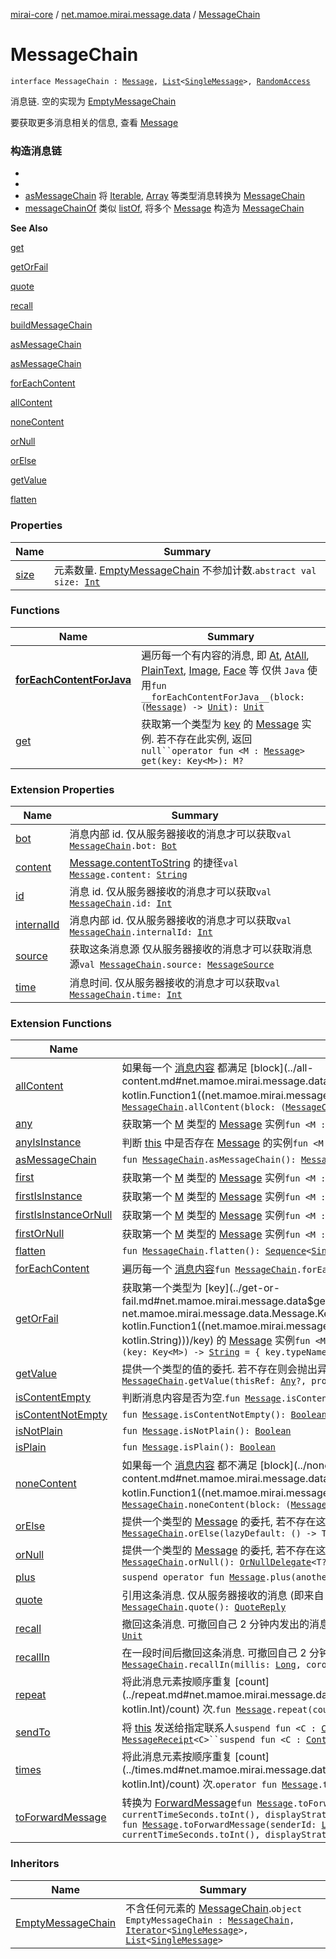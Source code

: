 [mirai-core](../../index.md) / [net.mamoe.mirai.message.data](../index.md) / [MessageChain](./index.md)

# MessageChain

`interface MessageChain : `[`Message`](../-message/index.md)`, `[`List`](https://kotlinlang.org/api/latest/jvm/stdlib/kotlin.collections/-list/index.html)`<`[`SingleMessage`](../-single-message.md)`>, `[`RandomAccess`](https://kotlinlang.org/api/latest/jvm/stdlib/kotlin.collections/-random-access.html)

消息链. 空的实现为 [EmptyMessageChain](../-empty-message-chain/index.md)

要获取更多消息相关的信息, 查看 [Message](../-message/index.md)

### 构造消息链

*
*
* [asMessageChain](../as-message-chain.md) 将 [Iterable](https://kotlinlang.org/api/latest/jvm/stdlib/kotlin.collections/-iterable/index.html), [Array](https://kotlinlang.org/api/latest/jvm/stdlib/kotlin/-array/index.html) 等类型消息转换为 [MessageChain](./index.md)
* [messageChainOf](../message-chain-of.md) 类似 [listOf](https://kotlinlang.org/api/latest/jvm/stdlib/kotlin.collections/list-of.html), 将多个 [Message](../-message/index.md) 构造为 [MessageChain](./index.md)

**See Also**

[get](get.md)

[getOrFail](../get-or-fail.md)

[quote](../quote.md)

[recall](../recall.md)

[buildMessageChain](../build-message-chain.md)

[asMessageChain](../as-message-chain.md)

[asMessageChain](../as-message-chain.md)

[forEachContent](../for-each-content.md)

[allContent](../all-content.md)

[noneContent](../none-content.md)

[orNull](../or-null.md)

[orElse](../or-else.md)

[getValue](../get-value.md)

[flatten](../kotlin.collections.-iterable/flatten.md)

### Properties

| Name | Summary |
|---|---|
| [size](size.md) | 元素数量. [EmptyMessageChain](../-empty-message-chain/index.md) 不参加计数.`abstract val size: `[`Int`](https://kotlinlang.org/api/latest/jvm/stdlib/kotlin/-int/index.html) |

### Functions

| Name | Summary |
|---|---|
| [__forEachContentForJava__](__for-each-content-for-java__.md) | 遍历每一个有内容的消息, 即 [At](../-at/index.md), [AtAll](../-at-all/index.md), [PlainText](../-plain-text/index.md), [Image](../-image/index.md), [Face](../-face/index.md) 等 仅供 `Java` 使用`fun __forEachContentForJava__(block: (`[`Message`](../-message/index.md)`) -> `[`Unit`](https://kotlinlang.org/api/latest/jvm/stdlib/kotlin/-unit/index.html)`): `[`Unit`](https://kotlinlang.org/api/latest/jvm/stdlib/kotlin/-unit/index.html) |
| [get](get.md) | 获取第一个类型为 [key](get.md#net.mamoe.mirai.message.data.MessageChain$get(net.mamoe.mirai.message.data.Message.Key((net.mamoe.mirai.message.data.MessageChain.get.M)))/key) 的 [Message](../-message/index.md) 实例. 若不存在此实例, 返回 `null``operator fun <M : `[`Message`](../-message/index.md)`> get(key: Key<M>): M?` |

### Extension Properties

| Name | Summary |
|---|---|
| [bot](../bot.md) | 消息内部 id. 仅从服务器接收的消息才可以获取`val `[`MessageChain`](./index.md)`.bot: `[`Bot`](../../net.mamoe.mirai/-bot/index.md) |
| [content](../content.md) | [Message.contentToString](../-message/content-to-string.md) 的捷径`val `[`Message`](../-message/index.md)`.content: `[`String`](https://kotlinlang.org/api/latest/jvm/stdlib/kotlin/-string/index.html) |
| [id](../id.md) | 消息 id. 仅从服务器接收的消息才可以获取`val `[`MessageChain`](./index.md)`.id: `[`Int`](https://kotlinlang.org/api/latest/jvm/stdlib/kotlin/-int/index.html) |
| [internalId](../internal-id.md) | 消息内部 id. 仅从服务器接收的消息才可以获取`val `[`MessageChain`](./index.md)`.internalId: `[`Int`](https://kotlinlang.org/api/latest/jvm/stdlib/kotlin/-int/index.html) |
| [source](../source.md) | 获取这条消息源 仅从服务器接收的消息才可以获取消息源`val `[`MessageChain`](./index.md)`.source: `[`MessageSource`](../-message-source/index.md) |
| [time](../time.md) | 消息时间. 仅从服务器接收的消息才可以获取`val `[`MessageChain`](./index.md)`.time: `[`Int`](https://kotlinlang.org/api/latest/jvm/stdlib/kotlin/-int/index.html) |

### Extension Functions

| Name | Summary |
|---|---|
| [allContent](../all-content.md) | 如果每一个 [消息内容](../-message-content.md) 都满足 [block](../all-content.md#net.mamoe.mirai.message.data$allContent(net.mamoe.mirai.message.data.MessageChain, kotlin.Function1((net.mamoe.mirai.message.data.MessageContent, kotlin.Boolean)))/block), 返回 `true``fun `[`MessageChain`](./index.md)`.allContent(block: (`[`MessageContent`](../-message-content.md)`) -> `[`Boolean`](https://kotlinlang.org/api/latest/jvm/stdlib/kotlin/-boolean/index.html)`): `[`Boolean`](https://kotlinlang.org/api/latest/jvm/stdlib/kotlin/-boolean/index.html) |
| [any](../any.md) | 获取第一个 [M](../any.md#M) 类型的 [Message](../-message/index.md) 实例`fun <M : `[`Message`](../-message/index.md)`> `[`MessageChain`](./index.md)`.any(key: Key<M>): `[`Boolean`](https://kotlinlang.org/api/latest/jvm/stdlib/kotlin/-boolean/index.html) |
| [anyIsInstance](../any-is-instance.md) | 判断 [this](../any-is-instance/-this-.md) 中是否存在 [Message](../-message/index.md) 的实例`fun <M : `[`Message`](../-message/index.md)`> `[`MessageChain`](./index.md)`.anyIsInstance(): `[`Boolean`](https://kotlinlang.org/api/latest/jvm/stdlib/kotlin/-boolean/index.html) |
| [asMessageChain](../as-message-chain.md) | `fun `[`MessageChain`](./index.md)`.asMessageChain(): `[`MessageChain`](./index.md) |
| [first](../first.md) | 获取第一个 [M](../first.md#M) 类型的 [Message](../-message/index.md) 实例`fun <M : `[`Message`](../-message/index.md)`> `[`MessageChain`](./index.md)`.first(key: Key<M>): M` |
| [firstIsInstance](../first-is-instance.md) | 获取第一个 [M](../first-is-instance.md#M) 类型的 [Message](../-message/index.md) 实例`fun <M : `[`Message`](../-message/index.md)`> `[`MessageChain`](./index.md)`.firstIsInstance(): M` |
| [firstIsInstanceOrNull](../first-is-instance-or-null.md) | 获取第一个 [M](../first-is-instance-or-null.md#M) 类型的 [Message](../-message/index.md) 实例`fun <M : `[`Message`](../-message/index.md)`?> `[`MessageChain`](./index.md)`.firstIsInstanceOrNull(): M?` |
| [firstOrNull](../first-or-null.md) | 获取第一个 [M](../first-or-null.md#M) 类型的 [Message](../-message/index.md) 实例`fun <M : `[`Message`](../-message/index.md)`> `[`MessageChain`](./index.md)`.firstOrNull(key: Key<M>): M?` |
| [flatten](../flatten.md) | `fun `[`MessageChain`](./index.md)`.flatten(): `[`Sequence`](https://kotlinlang.org/api/latest/jvm/stdlib/kotlin.sequences/-sequence/index.html)`<`[`SingleMessage`](../-single-message.md)`>` |
| [forEachContent](../for-each-content.md) | 遍历每一个 [消息内容](../-message-content.md)`fun `[`MessageChain`](./index.md)`.forEachContent(block: (`[`MessageContent`](../-message-content.md)`) -> `[`Unit`](https://kotlinlang.org/api/latest/jvm/stdlib/kotlin/-unit/index.html)`): `[`Unit`](https://kotlinlang.org/api/latest/jvm/stdlib/kotlin/-unit/index.html) |
| [getOrFail](../get-or-fail.md) | 获取第一个类型为 [key](../get-or-fail.md#net.mamoe.mirai.message.data$getOrFail(net.mamoe.mirai.message.data.MessageChain, net.mamoe.mirai.message.data.Message.Key((net.mamoe.mirai.message.data.getOrFail.M)), kotlin.Function1((net.mamoe.mirai.message.data.Message.Key((net.mamoe.mirai.message.data.getOrFail.M)), kotlin.String)))/key) 的 [Message](../-message/index.md) 实例`fun <M : `[`Message`](../-message/index.md)`> `[`MessageChain`](./index.md)`.getOrFail(key: Key<M>, lazyMessage: (key: Key<M>) -> `[`String`](https://kotlinlang.org/api/latest/jvm/stdlib/kotlin/-string/index.html)` = { key.typeName }): M` |
| [getValue](../get-value.md) | 提供一个类型的值的委托. 若不存在则会抛出异常 [NoSuchElementException](https://kotlinlang.org/api/latest/jvm/stdlib/kotlin/-no-such-element-exception/index.html)`operator fun <T : `[`Message`](../-message/index.md)`> `[`MessageChain`](./index.md)`.getValue(thisRef: `[`Any`](https://kotlinlang.org/api/latest/jvm/stdlib/kotlin/-any/index.html)`?, property: `[`KProperty`](https://kotlinlang.org/api/latest/jvm/stdlib/kotlin.reflect/-k-property/index.html)`<*>): T` |
| [isContentEmpty](../is-content-empty.md) | 判断消息内容是否为空.`fun `[`Message`](../-message/index.md)`.isContentEmpty(): `[`Boolean`](https://kotlinlang.org/api/latest/jvm/stdlib/kotlin/-boolean/index.html) |
| [isContentNotEmpty](../is-content-not-empty.md) | `fun `[`Message`](../-message/index.md)`.isContentNotEmpty(): `[`Boolean`](https://kotlinlang.org/api/latest/jvm/stdlib/kotlin/-boolean/index.html) |
| [isNotPlain](../is-not-plain.md) | `fun `[`Message`](../-message/index.md)`.isNotPlain(): `[`Boolean`](https://kotlinlang.org/api/latest/jvm/stdlib/kotlin/-boolean/index.html) |
| [isPlain](../is-plain.md) | `fun `[`Message`](../-message/index.md)`.isPlain(): `[`Boolean`](https://kotlinlang.org/api/latest/jvm/stdlib/kotlin/-boolean/index.html) |
| [noneContent](../none-content.md) | 如果每一个 [消息内容](../-message-content.md) 都不满足 [block](../none-content.md#net.mamoe.mirai.message.data$noneContent(net.mamoe.mirai.message.data.MessageChain, kotlin.Function1((net.mamoe.mirai.message.data.MessageContent, kotlin.Boolean)))/block), 返回 `true``fun `[`MessageChain`](./index.md)`.noneContent(block: (`[`MessageContent`](../-message-content.md)`) -> `[`Boolean`](https://kotlinlang.org/api/latest/jvm/stdlib/kotlin/-boolean/index.html)`): `[`Boolean`](https://kotlinlang.org/api/latest/jvm/stdlib/kotlin/-boolean/index.html) |
| [orElse](../or-else.md) | 提供一个类型的 [Message](../-message/index.md) 的委托, 若不存在这个类型的 [Message](../-message/index.md) 则委托会提供 `null``fun <T : `[`Message`](../-message/index.md)`?> `[`MessageChain`](./index.md)`.orElse(lazyDefault: () -> T): `[`OrNullDelegate`](../-or-null-delegate/index.md)`<T>` |
| [orNull](../or-null.md) | 提供一个类型的 [Message](../-message/index.md) 的委托, 若不存在这个类型的 [Message](../-message/index.md) 则委托会提供 `null``fun <T : `[`Message`](../-message/index.md)`> `[`MessageChain`](./index.md)`.orNull(): `[`OrNullDelegate`](../-or-null-delegate/index.md)`<T?>` |
| [plus](../plus.md) | `suspend operator fun `[`Message`](../-message/index.md)`.plus(another: Flow<`[`Message`](../-message/index.md)`>): `[`MessageChain`](./index.md) |
| [quote](../quote.md) | 引用这条消息. 仅从服务器接收的消息 (即来自 [MessageEvent](../../net.mamoe.mirai.message/-message-event/index.md)) 才可以通过这个方式被引用.`fun `[`MessageChain`](./index.md)`.quote(): `[`QuoteReply`](../-quote-reply/index.md) |
| [recall](../recall.md) | 撤回这条消息. 可撤回自己 2 分钟内发出的消息, 和任意时间的群成员的消息.`suspend fun `[`MessageChain`](./index.md)`.recall(): `[`Unit`](https://kotlinlang.org/api/latest/jvm/stdlib/kotlin/-unit/index.html) |
| [recallIn](../recall-in.md) | 在一段时间后撤回这条消息. 可撤回自己 2 分钟内发出的消息, 和任意时间的群成员的消息.`fun `[`MessageChain`](./index.md)`.recallIn(millis: `[`Long`](https://kotlinlang.org/api/latest/jvm/stdlib/kotlin/-long/index.html)`, coroutineContext: `[`CoroutineContext`](https://kotlinlang.org/api/latest/jvm/stdlib/kotlin.coroutines/-coroutine-context/index.html)` = EmptyCoroutineContext): Job` |
| [repeat](../repeat.md) | 将此消息元素按顺序重复 [count](../repeat.md#net.mamoe.mirai.message.data$repeat(net.mamoe.mirai.message.data.Message, kotlin.Int)/count) 次.`fun `[`Message`](../-message/index.md)`.repeat(count: `[`Int`](https://kotlinlang.org/api/latest/jvm/stdlib/kotlin/-int/index.html)`): `[`MessageChain`](./index.md) |
| [sendTo](../send-to.md) | 将 [this](../send-to/-this-.md) 发送给指定联系人`suspend fun <C : `[`Contact`](../../net.mamoe.mirai.contact/-contact/index.md)`> `[`MessageChain`](./index.md)`.sendTo(contact: C): `[`MessageReceipt`](../../net.mamoe.mirai.message/-message-receipt/index.md)`<C>``suspend fun <C : `[`Contact`](../../net.mamoe.mirai.contact/-contact/index.md)`> `[`Message`](../-message/index.md)`.sendTo(contact: C): `[`MessageReceipt`](../../net.mamoe.mirai.message/-message-receipt/index.md)`<C>` |
| [times](../times.md) | 将此消息元素按顺序重复 [count](../times.md#net.mamoe.mirai.message.data$times(net.mamoe.mirai.message.data.Message, kotlin.Int)/count) 次.`operator fun `[`Message`](../-message/index.md)`.times(count: `[`Int`](https://kotlinlang.org/api/latest/jvm/stdlib/kotlin/-int/index.html)`): `[`MessageChain`](./index.md) |
| [toForwardMessage](../to-forward-message.md) | 转换为 [ForwardMessage](../-forward-message/index.md)`fun `[`Message`](../-message/index.md)`.toForwardMessage(sender: `[`User`](../../net.mamoe.mirai.contact/-user/index.md)`, time: `[`Int`](https://kotlinlang.org/api/latest/jvm/stdlib/kotlin/-int/index.html)` = currentTimeSeconds.toInt(), displayStrategy: DisplayStrategy = DisplayStrategy): `[`ForwardMessage`](../-forward-message/index.md)<br>`fun `[`Message`](../-message/index.md)`.toForwardMessage(senderId: `[`Long`](https://kotlinlang.org/api/latest/jvm/stdlib/kotlin/-long/index.html)`, senderName: `[`String`](https://kotlinlang.org/api/latest/jvm/stdlib/kotlin/-string/index.html)`, time: `[`Int`](https://kotlinlang.org/api/latest/jvm/stdlib/kotlin/-int/index.html)` = currentTimeSeconds.toInt(), displayStrategy: DisplayStrategy = DisplayStrategy): `[`ForwardMessage`](../-forward-message/index.md) |

### Inheritors

| Name | Summary |
|---|---|
| [EmptyMessageChain](../-empty-message-chain/index.md) | 不含任何元素的 [MessageChain](./index.md).`object EmptyMessageChain : `[`MessageChain`](./index.md)`, `[`Iterator`](https://kotlinlang.org/api/latest/jvm/stdlib/kotlin.collections/-iterator/index.html)`<`[`SingleMessage`](../-single-message.md)`>, `[`List`](https://kotlinlang.org/api/latest/jvm/stdlib/kotlin.collections/-list/index.html)`<`[`SingleMessage`](../-single-message.md)`>` |
